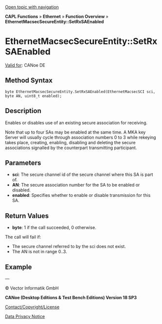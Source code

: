 [Open topic with navigation](../../../../../CANoeDEFamily.htm#Topics/CAPLFunctions/IP/Methods/CAPLfunctionSetRxSAEnabled.md)

**CAPL Functions** » **Ethernet** » **Function Overview** » **EthernetMacsecSecureEntity::SetRxSAEnabled**

# EthernetMacsecSecureEntity::SetRxSAEnabled

[Valid for](../../../Shared/FeatureAvailability.md): CANoe DE

## Method Syntax

`byte EthernetMacsecSecureEntity.SetRxSAEnabled(EthernetMacsecSCI sci, byte AN, uint8_t enabled);`

## Description

Enables or disables use of an existing secure association for receiving.

Note that up to four SAs may be enabled at the same time. A MKA key Server will usually cycle through association numbers 0 to 3 while rekeying takes place, creating, enabling, disabling and deleting the secure associations signalled by the counterpart transmitting participant.

## Parameters

- **sci**: The secure channel id of the secure channel where this SA is part of.
- **AN**: The secure association number for the SA to be enabled or disabled.
- **enabled**: Specifies whether to enable or disable transmission for this SA.

## Return Values

- **byte**: 1 if the call succeeded, 0 otherwise.

The call will fail if:

- The secure channel referred to by the sci does not exist.
- The AN is not in range 0..3.

## Example

—

© Vector Informatik GmbH

**CANoe (Desktop Editions & Test Bench Editions) Version 18 SP3**

[Contact/Copyright/License](../../../Shared/ContactCopyrightLicense.md)

[Data Privacy Notice](https://www.vector.com/int/en/company/get-info/privacy-policy/)